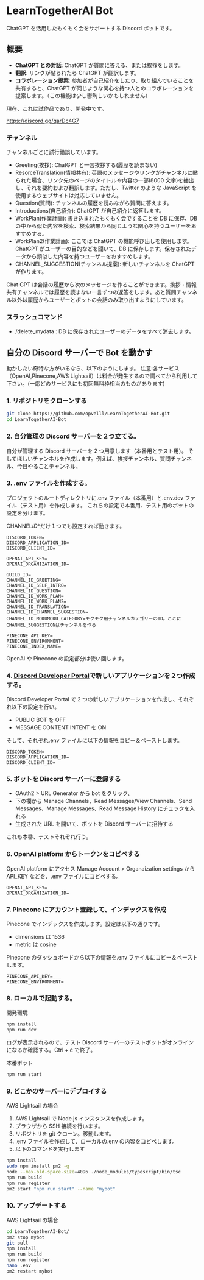# LearnTogetherAI Bot

ChatGPT を活用したもくもく会をサポートする Discord ボットです。

## 概要

- **ChatGPT との対話**: ChatGPT が質問に答える、または挨拶をします。
- **翻訳**: リンクが貼られたら ChatGPT が翻訳します。
- **コラボレーション提案**: 参加者が自己紹介をしたり、取り組んでいることを共有すると、ChatGPT が同じような関心を持つ人とのコラボレーションを提案します。（この機能は少し鬱陶しいかもしれません）

現在、これは試作品であり、開発中です。

https://discord.gg/qarDc4G7

### チャンネル

チャンネルごとに試行錯誤しています。

- Greeting(挨拶): ChatGPT と一言挨拶する(履歴を読まない)
- ResorceTranslation(情報共有): 英語のメッセージやリンクがチャンネルに貼られた場合、リンク先のページのタイトルや内容の一部(8000 文字)を抽出し、それを要約および翻訳します。ただし、Twitter のような JavaScript を使用するウェブサイトは対応していません。
- Question(質問): チャンネルの履歴を読みながら質問に答えます。
- Introductions(自己紹介): ChatGPT が自己紹介に返答します。
- WorkPlan(作業計画): 書き込まれたもくもく会ですることを DB に保存、DB の中から似た内容を検索、検索結果から同じような関心を持つユーザーをおすすめする。
- WorkPlan2(作業計画): ここでは ChatGPT の機能呼び出しを使用します。ChatGPT がユーザーの目的などを聞いて、DB に保存します。保存されたデータから類似した内容を持つユーザーをおすすめします。
- CHANNEL_SUGGESTION(チャンネル提案): 新しいチャンネルを ChatGPT が作ります。

Chat GPT は会話の履歴から次のメッセージを作ることができます。挨拶・情報共有チャンネルでは履歴を読まない一言ずつの返答をします。あと質問チャンネル以外は履歴からユーザーとボットの会話のみ取り出すようにしています。

### スラッシュコマンド

- /delete_mydata : DB に保存されたユーザーのデータをすべて消去します。

## 自分の Discord サーバーで Bot を動かす

動かしたい奇特な方がいるなら、以下のようにします。
注意:各サービス（OpenAI,Pinecone,AWS Lightsail）は料金が発生するので調べてから利用して下さい。(一応どのサービスにも初回無料枠相当のものがあります)

### 1. リポジトリをクローンする

```sh
git clone https://github.com/opvelll/LearnTogetherAI-Bot.git
cd LearnTogetherAI-Bot
```

### 2. 自分管理の Discord サーバーを２つ立てる。

自分が管理する Discord サーバーを 2 つ用意します（本番用とテスト用）。
そしてほしいチャンネルを作成します。例えば、挨拶チャンネル、質問チャンネル、今日やることチャンネル。

### 3. .env ファイルを作成する。

プロジェクトのルートディレクトリに.env ファイル（本番用）と.env.dev ファイル（テスト用）を作成します。
これらの設定で本番用、テスト用のボットの設定を分けます。

CHANNEL*ID*\*だけ１つでも設定すれば動きます。

```env
DISCORD_TOKEN=
DISCORD_APPLICATION_ID=
DISCORD_CLIENT_ID=

OPENAI_API_KEY=
OPENAI_ORGANIZATION_ID=

GUILD_ID=
CHANNEL_ID_GREETING=
CHANNEL_ID_SELF_INTRO=
CHANNEL_ID_QUESTION=
CHANNEL_ID_WORK_PLAN=
CHANNEL_ID_WORK_PLAN2=
CHANNEL_ID_TRANSLATION=
CHANNEL_ID_CHANNEL_SUGGESTION=
CHANNEL_ID_MOKUMOKU_CATEGORY=モクモク用チャンネルカテゴリーのID。ここにCHANNEL_SUGGESTIONはチャンネルを作る

PINECONE_API_KEY=
PINECONE_ENVIRONMENT=
PINECONE_INDEX_NAME=
```

OpenAI や Pinecone の設定部分は使い回します。

### 4. [Discord Developer Portal](https://discord.com/developers/applications)で新しいアプリケーションを２つ作成する。

Discord Developer Portal で 2 つの新しいアプリケーションを作成し、それぞれ以下の設定を行い。

- PUBLIC BOT を OFF
- MESSAGE CONTENT INTENT を ON

そして、それぞれ.env ファイルに以下の情報をコピー＆ペーストします。

```env
DISCORD_TOKEN=
DISCORD_APPLICATION_ID=
DISCORD_CLIENT_ID=
```

### 5. ボットを Discord サーバーに登録する

- OAuth2 > URL Generator から bot をクリック、
- 下の欄から Manage Channels、Read Messages/View Channels、Send Messages、Manage Messages、Read Message History にチェックを入れる
- 生成された URL を開いて、ボットを Discord サーバーに招待する

これも本番、テストそれぞれ行う。

### 6. OpenAI platform からトークンをコピペする

OpenAI platform にアクセス Manage Account > Organaization settings から API_KEY などを、.env ファイルにコピペする。

```env
OPENAI_API_KEY=
OPENAI_ORGANIZATION_ID=
```

### 7. Pinecone にアカウント登録して、インデックスを作成

Pinecone でインデックスを作成します。設定は以下の通りです。

- dimensions は 1536
- metric は cosine

Pinecone のダッシュボードから以下の情報を.env ファイルにコピー＆ペーストします。

```env
PINECONE_API_KEY=
PINECONE_ENVIRONMENT=
```

### 8. ローカルで起動する。

開発環境

```sh
npm install
npm run dev
```

ログが表示されるので、テスト Discord サーバーのテストボットがオンラインになるか確認する。Ctrl + c で終了。

本番ボット

```sh
npm run start
```

### 9. どこかのサーバーにデプロイする

AWS Lightsail の場合

1. AWS Lightsail で Node.js インスタンスを作成します。
2. ブラウザから SSH 接続を行います。
3. リポジトリを git クローン。移動します。
4. .env ファイルを作成して、ローカルの.env の内容をコピペします。
5. 以下のコマンドを実行します

```sh
npm install
sudo npm install pm2 -g
node --max-old-space-size=4096 ./node_modules/typescript/bin/tsc
npm run build
npm run register
pm2 start "npm run start" --name "mybot"
```

### 10. アップデートする

AWS Lightsail の場合

```sh
cd LearnTogetherAI-Bot/
pm2 stop mybot
git pull
npm install
npm run build
npm run register
nano .env
pm2 restart mybot
```
